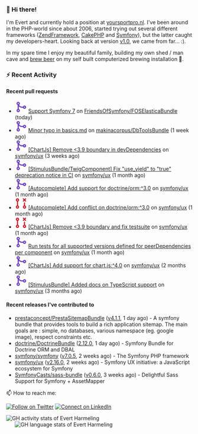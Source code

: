 ### :wave: Hi there!

<span>I'm Evert and currently hold a position at [yoursportpro.nl](https://yoursportpro.nl). I've been around in the PHP-world since about 2006, started trying out several different frameworks ([ZendFramework](https://framework.zend.com/), [CakePHP](https://cakephp.org/) and [Symfony](https://symfony.com/)), but the latter caught my developers-heart. Looking back at version [v1.0](https://symfony.com/blog/symfony-1-0-released), we came from far... :).</span>

<span>In my spare time I enjoy my beautiful family, building my own shed / man cave and [brew beer](https://untappd.com/desaeck) on my self built computerized brewing installation 🍺.</span>

### :zap: Recent Activity

#### Recent pull requests

- ![](./assets/pr-merged.svg) [Support Symfony 7](https://github.com/FriendsOfSymfony/FOSElasticaBundle/pull/1938) on [FriendsOfSymfony/FOSElasticaBundle](https://github.com/FriendsOfSymfony/FOSElasticaBundle) (today)
- ![](./assets/pr-merged.svg) [Minor typo in basics.md](https://github.com/makinacorpus/DbToolsBundle/pull/118) on [makinacorpus/DbToolsBundle](https://github.com/makinacorpus/DbToolsBundle) (1 week ago)
- ![](./assets/pr-merged.svg) [[ChartJs] Remove &lt;3.9 boundary in devDependencies](https://github.com/symfony/ux/pull/1533) on [symfony/ux](https://github.com/symfony/ux) (3 weeks ago)
- ![](./assets/pr-merged.svg) [[StimulusBundle/TwigComponent] Fix &#34;use_yield&#34; to &#34;true&#34; deprecation notice in CI](https://github.com/symfony/ux/pull/1478) on [symfony/ux](https://github.com/symfony/ux) (1 month ago)
- ![](./assets/pr-merged.svg) [[Autocomplete] Add support for doctrine/orm:^3.0](https://github.com/symfony/ux/pull/1468) on [symfony/ux](https://github.com/symfony/ux) (1 month ago)
- ![](./assets/pr-closed.svg) [[Autocomplete] Add conflict on doctrine/orm:^3.0](https://github.com/symfony/ux/pull/1459) on [symfony/ux](https://github.com/symfony/ux) (1 month ago)
- ![](./assets/pr-closed.svg) [[ChartJs] Remove &lt;3.9 boundary and fix testsuite](https://github.com/symfony/ux/pull/1433) on [symfony/ux](https://github.com/symfony/ux) (1 month ago)
- ![](./assets/pr-merged.svg) [Run tests for all supported versions defined for peerDependencies per component](https://github.com/symfony/ux/pull/1417) on [symfony/ux](https://github.com/symfony/ux) (1 month ago)
- ![](./assets/pr-merged.svg) [[ChartJs] Add support for chart.js:^4.0](https://github.com/symfony/ux/pull/1389) on [symfony/ux](https://github.com/symfony/ux) (2 months ago)
- ![](./assets/pr-merged.svg) [[StimulusBundle] Added docs on TypeScript support](https://github.com/symfony/ux/pull/1345) on [symfony/ux](https://github.com/symfony/ux) (3 months ago)

#### Recent releases I've contributed to

- [prestaconcept/PrestaSitemapBundle](https://github.com/prestaconcept/PrestaSitemapBundle) ([v4.1.1](https://github.com/prestaconcept/PrestaSitemapBundle/releases/tag/v4.1.1), 1 day ago) - A symfony bundle that provides tools to build a rich application sitemap. The main goals are : simple, no databases, various namespace (eg. google image), respect constraints etc.
- [doctrine/DoctrineBundle](https://github.com/doctrine/DoctrineBundle) ([2.12.0](https://github.com/doctrine/DoctrineBundle/releases/tag/2.12.0), 1 day ago) - Symfony Bundle for Doctrine ORM and DBAL
- [symfony/symfony](https://github.com/symfony/symfony) ([v7.0.5](https://github.com/symfony/symfony/releases/tag/v7.0.5), 2 weeks ago) - The Symfony PHP framework
- [symfony/ux](https://github.com/symfony/ux) ([v2.16.0](https://github.com/symfony/ux/releases/tag/v2.16.0), 2 weeks ago) - Symfony UX initiative: a JavaScript ecosystem for Symfony
- [SymfonyCasts/sass-bundle](https://github.com/SymfonyCasts/sass-bundle) ([v0.6.0](https://github.com/SymfonyCasts/sass-bundle/releases/tag/v0.6.0), 3 weeks ago) - Delightful Sass Support for Symfony &#43; AssetMapper



📫 How to reach me:

[![Follow on Twitter](https://img.shields.io/badge/--twitter?label=Twitter&logo=Twitter&style=social)](https://twitter.com/evertjes) [![Connect on LinkedIn](https://img.shields.io/badge/--linkedin?label=LinkedIn&logo=LinkedIn&style=social)](https://www.linkedin.com/in/evertharmeling)

<span style="margin-top: 6px;">
  <a style="all: unset;" href="https://github.com/anuraghazra/github-readme-stats">
    <img align="top" src="https://github-readme-stats.vercel.app/api?username=evertharmeling&show_icons=true&include_all_commits=true&theme=transparent&title_color=adbbc9&text_color=adbbc9&icon_color=619adc" alt="GH activity stats of Evert Harmeling" />
  </a>
</span>

<span style="position: relative; left: 23px;">
  <a style="all: unset;" href="https://github.com/anuraghazra/github-readme-stats">
    <img align="top" src="https://github-readme-stats.vercel.app/api/top-langs/?username=evertharmeling&theme=transparent&layout=compact&title_color=adbbc9&text_color=adbbc9&icon_color=619adc"  alt="GH language stats of Evert Harmeling"/>
  </a>
</span>
